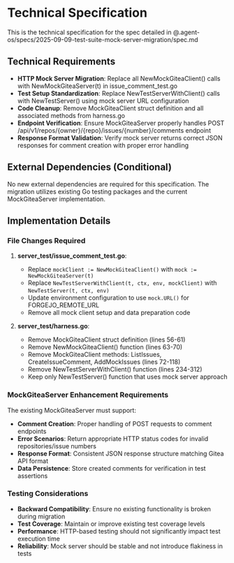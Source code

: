 # Technical Specification

This is the technical specification for the spec detailed in @.agent-os/specs/2025-09-09-test-suite-mock-server-migration/spec.md

## Technical Requirements

- **HTTP Mock Server Migration**: Replace all NewMockGiteaClient() calls with NewMockGiteaServer(t) in issue_comment_test.go
- **Test Setup Standardization**: Replace NewTestServerWithClient() calls with NewTestServer() using mock server URL configuration
- **Code Cleanup**: Remove MockGiteaClient struct definition and all associated methods from harness.go
- **Endpoint Verification**: Ensure MockGiteaServer properly handles POST /api/v1/repos/{owner}/{repo}/issues/{number}/comments endpoint
- **Response Format Validation**: Verify mock server returns correct JSON responses for comment creation with proper error handling

## External Dependencies (Conditional)

No new external dependencies are required for this specification. The migration utilizes existing Go testing packages and the current MockGiteaServer implementation.

## Implementation Details

### File Changes Required

1. **server_test/issue_comment_test.go**:
   - Replace `mockClient := NewMockGiteaClient()` with `mock := NewMockGiteaServer(t)`
   - Replace `NewTestServerWithClient(t, ctx, env, mockClient)` with `NewTestServer(t, ctx, env)`
   - Update environment configuration to use `mock.URL()` for FORGEJO_REMOTE_URL
   - Remove all mock client setup and data preparation code

2. **server_test/harness.go**:
   - Remove MockGiteaClient struct definition (lines 56-61)
   - Remove NewMockGiteaClient() function (lines 63-70)
   - Remove MockGiteaClient methods: ListIssues, CreateIssueComment, AddMockIssues (lines 72-118)
   - Remove NewTestServerWithClient() function (lines 234-312)
   - Keep only NewTestServer() function that uses mock server approach

### MockGiteaServer Enhancement Requirements

The existing MockGiteaServer must support:
- **Comment Creation**: Proper handling of POST requests to comment endpoints
- **Error Scenarios**: Return appropriate HTTP status codes for invalid repositories/issue numbers
- **Response Format**: Consistent JSON response structure matching Gitea API format
- **Data Persistence**: Store created comments for verification in test assertions

### Testing Considerations

- **Backward Compatibility**: Ensure no existing functionality is broken during migration
- **Test Coverage**: Maintain or improve existing test coverage levels
- **Performance**: HTTP-based testing should not significantly impact test execution time
- **Reliability**: Mock server should be stable and not introduce flakiness in tests